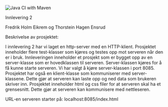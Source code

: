 ![Java CI with Maven](https://github.com/kristiania/pgr203innlevering2-thensrud/workflows/Java%20CI%20with%20Maven/badge.svg)

Innlevering 2

Fredrik Holm Eikrem og Thorstein Hagen Ensrud

Beskrivelse av prosjektet:

I innlevering 2 har vi laget en http-server med en HTTP-klient. Prosjektet inneholder flere test-klasser som kjøres og testes opp mot serveren når den er i bruk. 
Innleveringen inneholder et prosjekt som er bygget opp av en server-klasse som er hovedklassen til serveren. 
Server-klassen kjøres for å få kunne starte serveren. Vi har valgt å kjøre server-klassen i port 8085. 
Prosjektet har også en klient-klasse som kommuniserer med server-klassene. Dette gjør at serveren kan laste opp og ned data som brukeren skriver inn.
Prosjektet inneholder html og css filer for at serveren skal ha et grensesnitt. Dette gjør at serveren kan kommunisere med nettleseren. 

URL-en serveren starter på: localhost:8085/index.html

